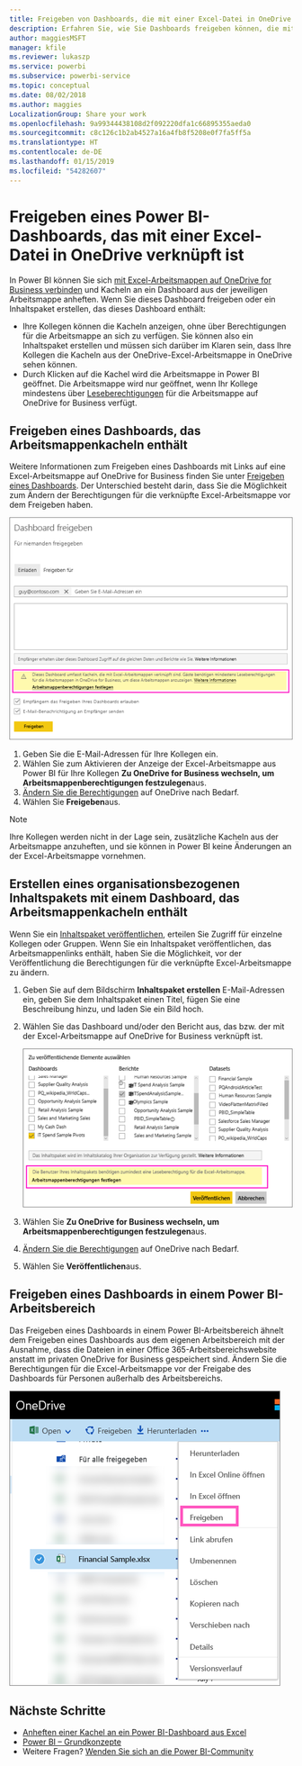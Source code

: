 ```yaml
---
title: Freigeben von Dashboards, die mit einer Excel-Datei in OneDrive verbunden sind – Power BI
description: Erfahren Sie, wie Sie Dashboards freigeben können, die mit einer Excel-Arbeitsmappe auf OneDrive for Business verbunden sind, und bei denen Sie Kacheln aus der Arbeitsmappe anheften.
author: maggiesMSFT
manager: kfile
ms.reviewer: lukaszp
ms.service: powerbi
ms.subservice: powerbi-service
ms.topic: conceptual
ms.date: 08/02/2018
ms.author: maggies
LocalizationGroup: Share your work
ms.openlocfilehash: 9a99344438108d2f092220dfa1c66895355aeda0
ms.sourcegitcommit: c8c126c1b2ab4527a16a4fb8f5208e0f7fa5ff5a
ms.translationtype: HT
ms.contentlocale: de-DE
ms.lasthandoff: 01/15/2019
ms.locfileid: "54282607"
---
```

# <a name="share-a-power-bi-dashboard-that-links-to-an-excel-file-in-onedrive"></a>Freigeben eines Power BI-Dashboards, das mit einer Excel-Datei in OneDrive verknüpft ist
In Power BI können Sie sich [mit Excel-Arbeitsmappen auf OneDrive for Business verbinden](service-excel-workbook-files.md) und Kacheln an ein Dashboard aus der jeweiligen Arbeitsmappe anheften. Wenn Sie dieses Dashboard freigeben oder ein Inhaltspaket erstellen, das dieses Dashboard enthält:

* Ihre Kollegen können die Kacheln anzeigen, ohne über Berechtigungen für die Arbeitsmappe an sich zu verfügen. Sie können also ein Inhaltspaket erstellen und müssen sich darüber im Klaren sein, dass Ihre Kollegen die Kacheln aus der OneDrive-Excel-Arbeitsmappe in OneDrive sehen können.
* Durch Klicken auf die Kachel wird die Arbeitsmappe in Power BI geöffnet. Die Arbeitsmappe wird nur geöffnet, wenn Ihr Kollege mindestens über [Leseberechtigungen](https://support.office.com/article/Share-documents-or-folders-in-Office-365-1fe37332-0f9a-4719-970e-d2578da4941c) für die Arbeitsmappe auf OneDrive for Business verfügt.

## <a name="share-a-dashboard-that-contains-workbook-tiles"></a>Freigeben eines Dashboards, das Arbeitsmappenkacheln enthält
Weitere Informationen zum Freigeben eines Dashboards mit Links auf eine Excel-Arbeitsmappe auf OneDrive for Business finden Sie unter [Freigeben eines Dashboards](service-share-dashboards.md). Der Unterschied besteht darin, dass Sie die Möglichkeit zum Ändern der Berechtigungen für die verknüpfte Excel-Arbeitsmappe vor dem Freigeben haben.

  ![Dialogfeld „Dashboard freigeben“](media/service-share-dashboard-that-links-to-excel-onedrive/pbi_share_workbk.png)

1. Geben Sie die E-Mail-Adressen für Ihre Kollegen ein.
2. Wählen Sie zum Aktivieren der Anzeige der Excel-Arbeitsmappe aus Power BI für Ihre Kollegen **Zu OneDrive for Business wechseln, um Arbeitsmappenberechtigungen festzulegen**aus.
3. [Ändern Sie die Berechtigungen](https://support.office.com/article/Share-files-and-folders-and-change-permissions-9fcc2f7d-de0c-4cec-93b0-a82024800c07) auf OneDrive nach Bedarf.
4. Wählen Sie **Freigeben**aus.

>[!NOTE]
>Ihre Kollegen werden nicht in der Lage sein, zusätzliche Kacheln aus der Arbeitsmappe anzuheften, und sie können in Power BI keine Änderungen an der Excel-Arbeitsmappe vornehmen.
> 
> 

## <a name="create-an-organizational-content-pack-with-a-dashboard-that-contains-workbook-tiles"></a>Erstellen eines organisationsbezogenen Inhaltspakets mit einem Dashboard, das Arbeitsmappenkacheln enthält
Wenn Sie ein [Inhaltspaket veröffentlichen](service-organizational-content-pack-create-and-publish.md), erteilen Sie Zugriff für einzelne Kollegen oder Gruppen. Wenn Sie ein Inhaltspaket veröffentlichen, das Arbeitsmappenlinks enthält, haben Sie die Möglichkeit, vor der Veröffentlichung die Berechtigungen für die verknüpfte Excel-Arbeitsmappe zu ändern.

1. Geben Sie auf dem Bildschirm **Inhaltspaket erstellen** E-Mail-Adressen ein, geben Sie dem Inhaltspaket einen Titel, fügen Sie eine Beschreibung hinzu, und laden Sie ein Bild hoch.
2. Wählen Sie das Dashboard und/oder den Bericht aus, das bzw. der mit der Excel-Arbeitsmappe auf OneDrive for Business verknüpft ist.
   
    ![Excel-Arbeitsmappe in einem Inhaltspaket](media/service-share-dashboard-that-links-to-excel-onedrive/pbi_contpack_workbk.png)
3. Wählen Sie **Zu OneDrive for Business wechseln, um Arbeitsmappenberechtigungen festzulegen**aus.
4. [Ändern Sie die Berechtigungen](https://support.office.com/article/Share-files-and-folders-and-change-permissions-9fcc2f7d-de0c-4cec-93b0-a82024800c07) auf OneDrive nach Bedarf.
5. Wählen Sie **Veröffentlichen**aus.

## <a name="share-a-dashboard-from-a-power-bi-workspace"></a>Freigeben eines Dashboards in einem Power BI-Arbeitsbereich
Das Freigeben eines Dashboards in einem Power BI-Arbeitsbereich ähnelt dem Freigeben eines Dashboards aus dem eigenen Arbeitsbereich mit der Ausnahme, dass die Dateien in einer Office 365-Arbeitsbereichswebsite anstatt im privaten OneDrive for Business gespeichert sind. Ändern Sie die Berechtigungen für die Excel-Arbeitsmappe vor der Freigabe des Dashboards für Personen außerhalb des Arbeitsbereichs.

![Freigeben aus OneDrive](media/service-share-dashboard-that-links-to-excel-onedrive/pbi_onedriveshare.png)

## <a name="next-steps"></a>Nächste Schritte
* [Anheften einer Kachel an ein Power BI-Dashboard aus Excel](service-dashboard-pin-tile-from-excel.md)
* [Power BI – Grundkonzepte](consumer/end-user-basic-concepts.md)
* Weitere Fragen? [Wenden Sie sich an die Power BI-Community](http://community.powerbi.com/)

